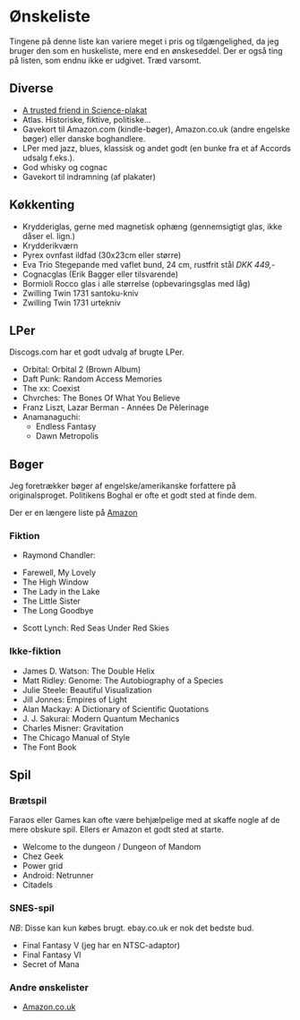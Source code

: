 Ønskeliste
==========

Tingene på denne liste kan variere meget i pris og tilgængelighed, da jeg
bruger den som en huskeliste, mere end en ønskeseddel. Der er også ting på
listen, som endnu ikke er udgivet.
Træd varsomt.

Diverse
-------

- [A trusted friend in Science-plakat][portal_poster]
- Atlas. Historiske, fiktive, politiske...
- Gavekort til Amazon.com (kindle-bøger), Amazon.co.uk (andre engelske bøger) eller danske boghandlere.
- LPer med jazz, blues, klassisk og andet godt (en bunke fra et af Accords udsalg f.eks.).
- God whisky og cognac
- Gavekort til indramning (af plakater)

Køkkenting
-----------

- Krydderiglas, gerne med magnetisk ophæng (gennemsigtigt glas, ikke dåser el. lign.)
- Krydderikværn
- Pyrex ovnfast ildfad (30x23cm eller større)
- Eva Trio Stegepande med vaflet bund, 24 cm, rustfrit stål _DKK 449,-_
- Cognacglas (Erik Bagger eller tilsvarende)
- Bormioli Rocco glas i alle størrelse (opbevaringsglas med låg)
- Zwilling Twin 1731 santoku-kniv
- Zwilling Twin 1731 urtekniv

LPer
----

Discogs.com har et godt udvalg af brugte LPer.

 - Orbital: Orbital 2 (Brown Album)
 - Daft Punk: Random Access Memories
 - The xx: Coexist
 - Chvrches: The Bones Of What You Believe
 - Franz Liszt, Lazar Berman - Années De Pèlerinage
 - Anamanaguchi:
   * Endless Fantasy
   * Dawn Metropolis

Bøger
-----

Jeg foretrækker bøger af engelske/amerikanske forfattere på originalsproget.
Politikens Boghal er ofte et godt sted at finde dem.

Der er en længere liste på [Amazon][amzn]

### Fiktion

- Raymond Chandler:
 * Farewell, My Lovely
 * The High Window
 * The Lady in the Lake
 * The Little Sister
 * The Long Goodbye
- Scott Lynch: Red Seas Under Red Skies

### Ikke-fiktion
- James D. Watson: The Double Helix
- Matt Ridley: Genome: The Autobiography of a Species
- Julie Steele: Beautiful Visualization
- Jill Jonnes: Empires of Light
- Alan Mackay: A Dictionary of Scientific Quotations
- J. J. Sakurai: Modern Quantum Mechanics
- Charles Misner: Gravitation
- The Chicago Manual of Style
- The Font Book

Spil
----

### Brætspil

Faraos eller Games kan ofte være behjælpelige med at skaffe nogle af de mere
obskure spil. Ellers er Amazon et godt sted at starte.

 - Welcome to the dungeon / Dungeon of Mandom
 - Chez Geek
 - Power grid
 - Android: Netrunner
 - Citadels

### SNES-spil

*NB*: Disse kan kun købes brugt. ebay.co.uk er nok det bedste bud.

- Final Fantasy V (jeg har en NTSC-adaptor)
- Final Fantasy VI
- Secret of Mana

### Andre ønskelister
- [Amazon.co.uk][amazonuk]

[evatrio]: http://www.eva-trio.com
[amazonuk]: http://www.amazon.co.uk/wishlist/2RDW59726073E
[portal_bookends]: http://store.valvesoftware.com/product.php?i=A01127
[portal_poster]: http://store.valvesoftware.com/product.php?i=P0113
[amzn]: http://amzn.com/w/1XNIF0OD5M6GY
